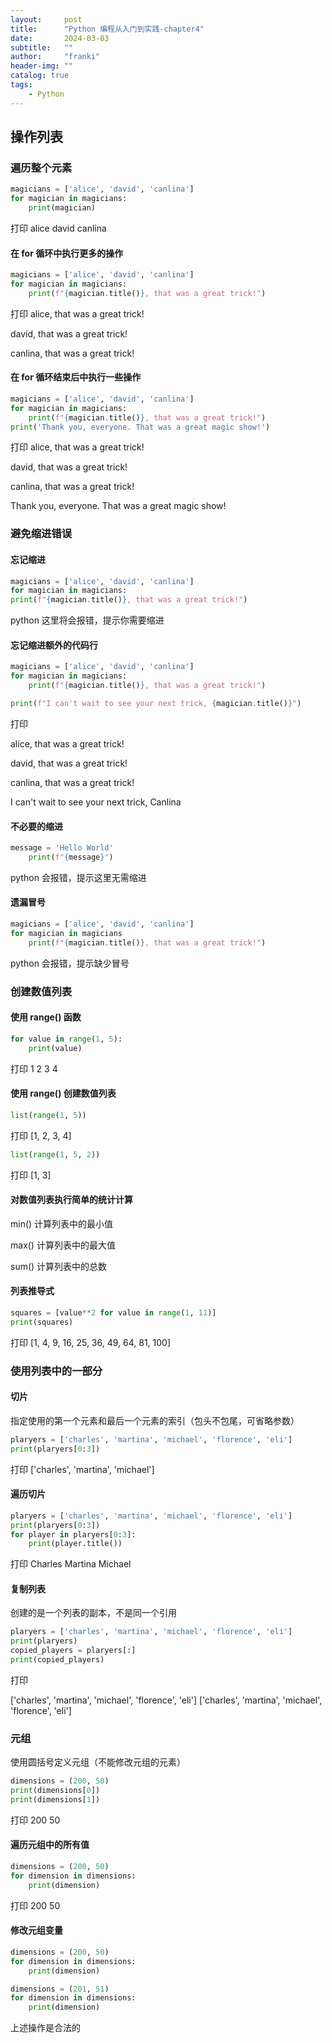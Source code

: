 ```yaml
---
layout:     post
title:      "Python 编程从入门到实践-chapter4"
date:       2024-03-03
subtitle:   ""
author:     "franki"
header-img: ""
catalog: true
tags:
    - Python
---
```


## 操作列表

### 遍历整个元素

```python
magicians = ['alice', 'david', 'canlina']
for magician in magicians:
    print(magician)
```

打印
alice
david
canlina

#### 在 for 循环中执行更多的操作

```python
magicians = ['alice', 'david', 'canlina']
for magician in magicians:
    print(f"{magician.title()}, that was a great trick!")
```

打印
alice, that was a great trick!

david, that was a great trick!

canlina, that was a great trick!

#### 在 for 循环结束后中执行一些操作

```python
magicians = ['alice', 'david', 'canlina']
for magician in magicians:
    print(f"{magician.title()}, that was a great trick!")
print('Thank you, everyone. That was a great magic show!')
```

打印
alice, that was a great trick!

david, that was a great trick!

canlina, that was a great trick!

Thank you, everyone. That was a great magic show!

### 避免缩进错误

#### 忘记缩进

```python
magicians = ['alice', 'david', 'canlina']
for magician in magicians:
print(f"{magician.title()}, that was a great trick!")
```

python 这里将会报错，提示你需要缩进

#### 忘记缩进额外的代码行

```python
magicians = ['alice', 'david', 'canlina']
for magician in magicians:
    print(f"{magician.title()}, that was a great trick!")

print(f"I can't wait to see your next trick, {magician.title()}")
```

打印

alice, that was a great trick!

david, that was a great trick!

canlina, that was a great trick!

I can't wait to see your next trick, Canlina

#### 不必要的缩进

```python
message = 'Hello World'
    print(f"{message}")
```

python 会报错，提示这里无需缩进

#### 遗漏冒号

```python
magicians = ['alice', 'david', 'canlina']
for magician in magicians
    print(f"{magician.title()}, that was a great trick!")
```

python 会报错，提示缺少冒号

### 创建数值列表

#### 使用 range() 函数

```python
for value in range(1, 5):
    print(value)
```

打印
1
2
3
4

#### 使用 range() 创建数值列表

```python
list(range(1, 5))
```

打印 [1, 2, 3, 4]

```python
list(range(1, 5, 2))
```

打印 [1, 3]

#### 对数值列表执行简单的统计计算

min() 计算列表中的最小值

max() 计算列表中的最大值

sum() 计算列表中的总数

#### 列表推导式

```python
squares = [value**2 for value in range(1, 11)]
print(squares)
```

打印 [1, 4, 9, 16, 25, 36, 49, 64, 81, 100]

### 使用列表中的一部分

#### 切片

指定使用的第一个元素和最后一个元素的索引（包头不包尾，可省略参数）

```python
plaryers = ['charles', 'martina', 'michael', 'florence', 'eli']
print(plaryers[0:3])
```

打印 ['charles', 'martina', 'michael']

#### 遍历切片

```python
plaryers = ['charles', 'martina', 'michael', 'florence', 'eli']
print(plaryers[0:3])
for player in plaryers[0:3]:
    print(player.title())
```

打印
Charles
Martina
Michael

#### 复制列表

创建的是一个列表的副本，不是同一个引用

```python
plaryers = ['charles', 'martina', 'michael', 'florence', 'eli']
print(plaryers)
copied_players = plaryers[:]
print(copied_players)
```

打印

['charles', 'martina', 'michael', 'florence', 'eli']
['charles', 'martina', 'michael', 'florence', 'eli']

### 元组

使用圆括号定义元组（不能修改元组的元素）

```python
dimensions = (200, 50)
print(dimensions[0])
print(dimensions[1])
```

打印
200
50

#### 遍历元组中的所有值

```python
dimensions = (200, 50)
for dimension in dimensions:
    print(dimension)
```

打印
200
50

#### 修改元组变量

```python
dimensions = (200, 50)
for dimension in dimensions:
    print(dimension)

dimensions = (201, 51)
for dimension in dimensions:
    print(dimension)
```

上述操作是合法的
